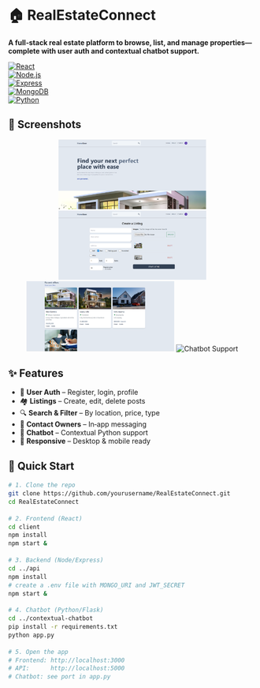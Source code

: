 # 🏠 RealEstateConnect

**A full‑stack real estate platform to browse, list, and manage properties—complete with user auth and contextual chatbot support.**

[![React](https://img.shields.io/badge/React-61DAFB?style=for-the-badge&logo=react&logoColor=black)](https://reactjs.org/)  
[![Node.js](https://img.shields.io/badge/Node.js-43853D?style=for-the-badge&logo=node.js&logoColor=white)](https://nodejs.org/)  
[![Express](https://img.shields.io/badge/Express-000000?style=for-the-badge&logo=express&logoColor=white)](https://expressjs.com/)  
[![MongoDB](https://img.shields.io/badge/MongoDB-47A248?style=for-the-badge&logo=mongodb&logoColor=white)](https://www.mongodb.com/)  
[![Python](https://img.shields.io/badge/Python-3776AB?style=for-the-badge&logo=python&logoColor=white)](https://www.python.org/)  

## 📸 Screenshots

<div align="center">
  <img src="screenshots/home.png"   alt="Home Page"       width="300"/>
  <img src="screenshots/create.png" alt="Create Listing"   width="300"/>
  <img src="screenshots/list.png"   alt="Listing Page"     width="300"/>
  <img src="screenshots/chat.png"   alt="Chatbot Support"  width="300"/>
</div>

## ✨ Features

- 🔐 **User Auth** – Register, login, profile  
- 🏘️ **Listings** – Create, edit, delete posts  
- 🔍 **Search & Filter** – By location, price, type  
- 💬 **Contact Owners** – In‑app messaging  
- 🤖 **Chatbot** – Contextual Python support  
- 📱 **Responsive** – Desktop & mobile ready  

## 🚀 Quick Start

```bash
# 1. Clone the repo
git clone https://github.com/yourusername/RealEstateConnect.git
cd RealEstateConnect

# 2. Frontend (React)
cd client
npm install
npm start &

# 3. Backend (Node/Express)
cd ../api
npm install
# create a .env file with MONGO_URI and JWT_SECRET
npm start &

# 4. Chatbot (Python/Flask)
cd ../contextual-chatbot
pip install -r requirements.txt
python app.py

# 5. Open the app
# Frontend: http://localhost:3000
# API:      http://localhost:5000
# Chatbot: see port in app.py

